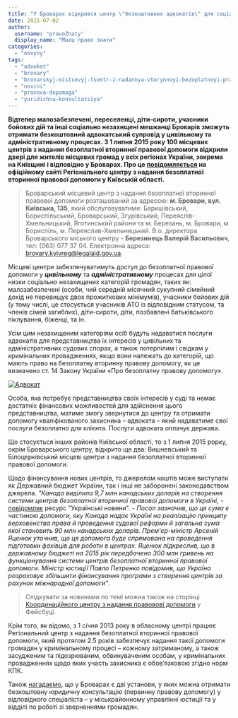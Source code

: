 ```yaml
---
title: "У Броварах відкрився центр \"безкоштовних адвокатів\" для соціально незахищених громадян"
date: 2015-07-02
author: 
  username: "pravoZnaty"
  display_name: "Маєш право знати"
categories: 
  - "novyny"
tags: 
  - "advokat"
  - "brovary"
  - "brovarskyj-mistsevyj-tsentr-z-nadannya-vtorynnoyi-bezoplatnoyi-pravovoyi-dopomogy"
  - "novini"
  - "pravova-dopomoga"
  - "yuridichna-konsultatsiya"
---
```


**Відтепер малозабезпечені, переселенці, діти-сироти, учасники бойових дій та інші соціально незахищені мешканці Броварів зможуть отримати безкоштовний адвокатський супровід у цивільному та адміністративному процесах. З 1 липня 2015 року 100 місцевих центрів з надання безоплатної вторинної правової допомоги відкрили двері для жителів місцевих громад у всіх регіонах України, зокрема на Київщині і відповідно у Броварах. Про це [повідомляється](http://kyivreg.legalaid.gov.ua/ua/holovna/vidkryttia-tsentriv-z-nadannia-bezoplatnoi-vtorynnoi-pravovoi-dopomohy) на офіційному сайті Регіонального центру з надання безоплатної вторинної правової допомоги у Київській області.**

> Броварський місцевий центр з надання безоплатної вторинної правової допомоги розташований за адресою: **м. Бровари, вул. Київська, 135**, який обслуговуватиме: Баришівський, Бориспільський, Броварський, Згурівський, Переяслів-Хмельницький, Яготинський райони та м. Березань, м. Бровари, м. Бориспіль, м. Переяслав-Хмельницький. В.о. директора Броварського міського центру - **Березинець Валерій Васильович**, тел: (063) 077 37 04. Електронна адреса: brovary.kyivreg@legalaid.gov.ua.

Місцеві центри забезпечуватимуть доступ до безоплатної правової допомоги у _**цивільному**_ та _**адміністративному**_ процесах для цілої низки соціально незахищених категорій громадян, таких як: малозабезпечені (особи, чий середній місячний сукупний сімейний дохід не перевищує двох прожиткових мінімумів), учасники бойових дій (у тому числі, це стосується учасників АТО із відповідним статусом, та членів сімей загиблих), діти-сироти, діти, позбавлені батьківського піклування, біженці, та ін.

Усім цим незахищеним категоріям осіб будуть надаватися послуги адвокатів для представництва їх інтересів у цивільних та адміністративних судових спорах, а також потерпілим і свідкам у кримінальних провадженнях, якщо вони належать до категорій, що мають право на безоплатну вторинну правову допомогу, як це визначено ст. 14 Закону України «Про безоплатну правову допомогу».

[![Адвокат](https://mpz.brovary.org/wp-content/uploads/2015/07/Advokat.jpg)](https://mpz.brovary.org/wp-content/uploads/2015/07/Advokat.jpg)

Особа, яка потребує представництва своїх інтересів у суді та немає достатніх фінансових можливостей для здійснення цього представництва, матиме змогу звернутися до центру та отримати допомогу кваліфікованого захисника – адвоката – який надаватиме свої послуги безоплатно для клієнта. Послуги адвоката оплачує держава.

Що стосується інших районів Київської області, то з 1 липня 2015 рорку, окрім Броварського центру, відкрито ще два: Вишневський та Білоцерківський місцеві центри з надання безоплатної вторинної правової допомоги.

Щодо фінансування нових центрів, то джерелом коштів може виступати як Державний бюджет України, так і інші не заборонені законодавством джерела. _"Канада виділила 9,7 млн канадських доларів на створення системи центрів безоплатної вторинної правової допомоги в Україні_, - [повідомляє](https://ukranews.com/news/174576.Kanada-profinansirovala-otkritie-tsentrov-besplatnoy-pravovoy-pomoshchi-v-Ukraine.uk) ресурс "Українські новини". - _Посол зазначив, що ця сума є частиною допомоги, яку Канада надає Україні на реалізацію принципу верховенства права й проведення судової реформи й загальна сума якої становить 90 млн канадських доларів. Прем'єр-міністр Арсеній Яценюк уточнив, що ця допомога буде спрямована на проведення підготовки фахівців для роботи в центрах. Яценюк підкреслив, що в державному бюджеті на 2015 рік передбачено 300 млн гривень на функціонування системи центрів безоплатної вторинної правової допомоги. Міністр юстиції Павло Петренко повідомив, що Україна розраховує збільшити фінансування програми з створення центрів за рахунок міжнародної допомоги"_.

> Слідкувати за новинами по темі можна також на сторінці [Координаційного центру з надання правововї допомоги](https://www.facebook.com/Centre.4.Legal.Aid) у Фейсбуці.

Крім того, як відомо, з 1 січня 2013 року в обласному центрі працює Регіональний центр з надання безоплатної вторинної правової допомоги, який протягом 2.5 років забезпечує надання такої допомоги громадян у кримінальному процесі – кожному затриманому, а також засудженим та підозрюваним, обвинуваченим особам, у кримінальних провадженнях щодо яких участь захисника є обов’язковою згідно норм КПК.

Також [нагадаємо](https://mpz.brovary.org/de-v-brovarah-mozhna-otrimati-bezkoshtovnu-pravovu-dopomogu/), що у Броварах є дві установи, у яких можна отримати безкоштовну юридичну консультацію (первинну правову допомогу) у відповідного спеціаліста – у міськрайонному управлінні юстиції та у відділі по роботі зі зверненнями громадян.
